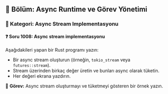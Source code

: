 ## 📘 Bölüm: Async Runtime ve Görev Yönetimi  
### 🔹 Kategori: Async Stream Implementasyonu  
#### ❓ Soru 1008: Async stream implementasyonu

Aşağıdakileri yapan bir Rust programı yazın:

- Bir async stream oluşturun (örneğin, `tokio_stream` veya `futures::stream`).
- Stream üzerinden birkaç değer üretin ve bunları async olarak tüketin.
- Her değeri ekrana yazdırın.

🔧 **Görev:** Async stream oluşturmayı ve tüketmeyi gösteren bir örnek yazın.
